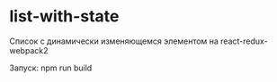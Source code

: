 # list-with-state
Список с динамически изменяющемся элементом на react-redux-webpack2

Запуск: npm run build
